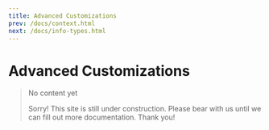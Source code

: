 ```yaml
---
title: Advanced Customizations
prev: /docs/context.html
next: /docs/info-types.html
---
```

# Advanced Customizations

> No content yet
>
> Sorry! This site is still under construction. Please bear with us until we can fill out more documentation. Thank you!
